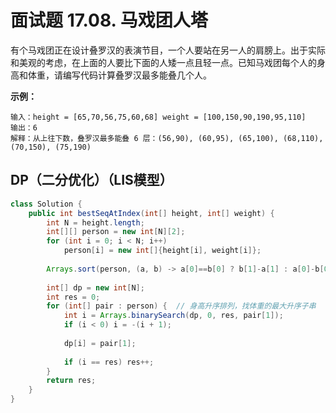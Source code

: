 # 面试题 17.08. 马戏团人塔

有个马戏团正在设计叠罗汉的表演节目，一个人要站在另一人的肩膀上。出于实际和美观的考虑，在上面的人要比下面的人矮一点且轻一点。已知马戏团每个人的身高和体重，请编写代码计算叠罗汉最多能叠几个人。

**示例：**

```
输入：height = [65,70,56,75,60,68] weight = [100,150,90,190,95,110]
输出：6
解释：从上往下数，叠罗汉最多能叠 6 层：(56,90), (60,95), (65,100), (68,110), (70,150), (75,190)
```



## DP（二分优化）（LIS模型）

```java
class Solution {
    public int bestSeqAtIndex(int[] height, int[] weight) {
        int N = height.length;
        int[][] person = new int[N][2];
        for (int i = 0; i < N; i++)
            person[i] = new int[]{height[i], weight[i]};
        
        Arrays.sort(person, (a, b) -> a[0]==b[0] ? b[1]-a[1] : a[0]-b[0]);
        
        int[] dp = new int[N];
        int res = 0;
        for (int[] pair : person) {  // 身高升序排列，找体重的最大升序子串
            int i = Arrays.binarySearch(dp, 0, res, pair[1]);
            if (i < 0) i = -(i + 1);
            
            dp[i] = pair[1];
            
            if (i == res) res++;
        }
        return res;
    }
}
```